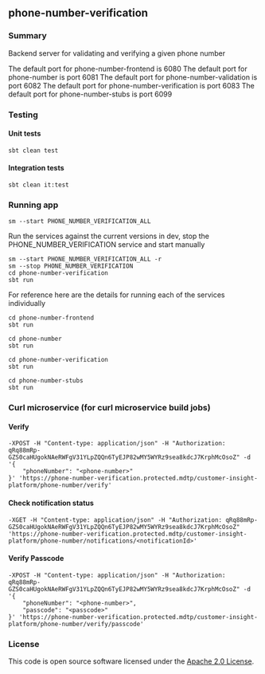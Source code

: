 ## phone-number-verification

### Summary

Backend server for validating and verifying a given phone number

The default port for phone-number-frontend is 6080
The default port for phone-number is port 6081
The default port for phone-number-validation is port 6082
The default port for phone-number-verification is port 6083
The default port for phone-number-stubs is port 6099

### Testing

#### Unit tests

    sbt clean test

#### Integration tests

    sbt clean it:test

### Running app

    sm --start PHONE_NUMBER_VERIFICATION_ALL

Run the services against the current versions in dev, stop the PHONE_NUMBER_VERIFICATION service and start manually

    sm --start PHONE_NUMBER_VERIFICATION_ALL -r
    sm --stop PHONE_NUMBER_VERIFICATION
    cd phone-number-verification
    sbt run

For reference here are the details for running each of the services individually

    cd phone-number-frontend
    sbt run
 
    cd phone-number
    sbt run

    cd phone-number-verification
    sbt run

    cd phone-number-stubs
    sbt run

### Curl microservice (for curl microservice build jobs)

#### Verify

    -XPOST -H "Content-type: application/json" -H "Authorization: qRq88mRp-GZS0caHUgokNAeRWFgV31YLpZQQn6TyEJP82wMY5WYRz9sea8kdcJ7KrphMcOsoZ" -d '{
	    "phoneNumber": "<phone-number>"
    }' 'https://phone-number-verification.protected.mdtp/customer-insight-platform/phone-number/verify'

#### Check notification status

    -XGET -H "Content-type: application/json" -H "Authorization: qRq88mRp-GZS0caHUgokNAeRWFgV31YLpZQQn6TyEJP82wMY5WYRz9sea8kdcJ7KrphMcOsoZ"
    'https://phone-number-verification.protected.mdtp/customer-insight-platform/phone-number/notifications/<notificationId>'

#### Verify Passcode

    -XPOST -H "Content-type: application/json" -H "Authorization: qRq88mRp-GZS0caHUgokNAeRWFgV31YLpZQQn6TyEJP82wMY5WYRz9sea8kdcJ7KrphMcOsoZ" -d '{
	    "phoneNumber": "<phone-number>",
        "passcode": "<passcode>"
    }' 'https://phone-number-verification.protected.mdtp/customer-insight-platform/phone-number/verify/passcode'

### License

This code is open source software licensed under
the [Apache 2.0 License]("http://www.apache.org/licenses/LICENSE-2.0.html").
